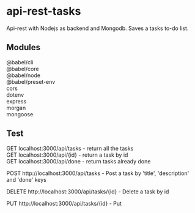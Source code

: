 # api-rest-tasks

Api-rest with Nodejs as backend and Mongodb. Saves a tasks to-do list. 

## Modules

@babel/cli  
@babel/core  
@babel/node  
@babel/preset-env  
cors  
dotenv  
express  
morgan  
mongoose  


## Test

GET localhost:3000/api/tasks - return all the tasks  
GET localhost:3000/api/{id} - return a task by id  
GET localhost:3000/api/done - return tasks already done

POST http://localhost:3000/api/tasks - Post a task by 'title', 'description' and 'done' keys

DELETE http://localhost:3000/api/tasks/{id} - Delete a task by id

PUT http://localhost:3000/api/tasks/{id} - Put

